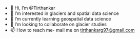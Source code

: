 - 👋 Hi, I’m @Tirthankar
- 👀 I’m interested in glaciers and spatial data science
- 🌱 I’m currently learning geospatial data science
- 💞️ I’m looking to collaborate on glacier studies 
- 📫 How to reach me- mail me on tirthankarg97@gmail.com

<!---
Tirthankar97/Tirthankar97 is a ✨ special ✨ repository because its `README.md` (this file) appears on your GitHub profile.
You can click the Preview link to take a look at your changes.
--->
